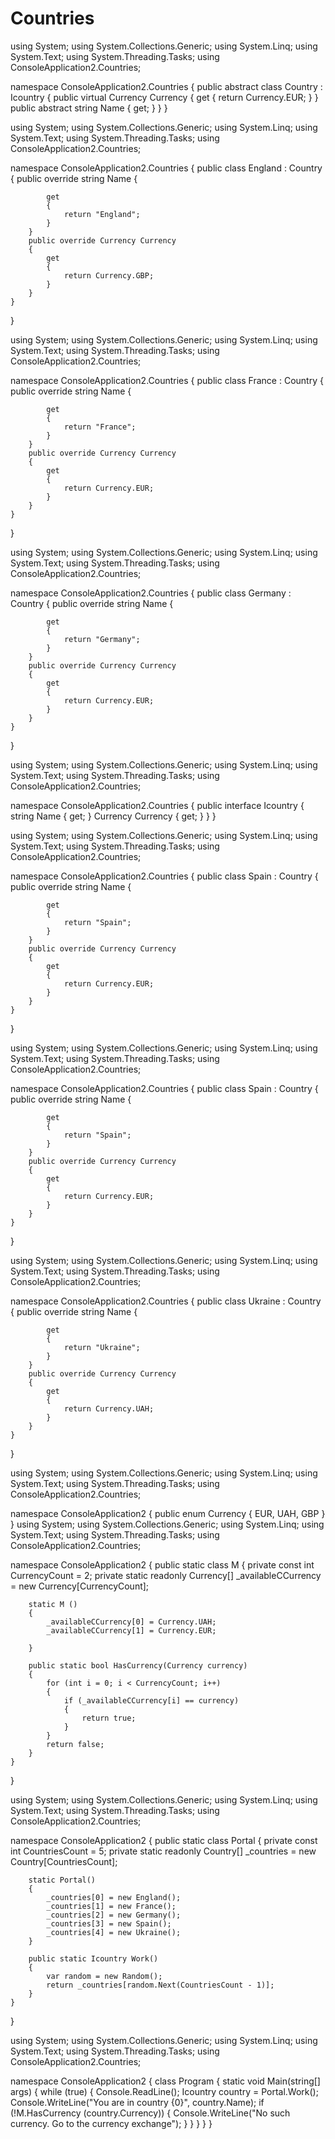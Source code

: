 # Countries

using System;
using System.Collections.Generic;
using System.Linq;
using System.Text;
using System.Threading.Tasks;
using ConsoleApplication2.Countries;

namespace ConsoleApplication2.Countries
{
    public abstract class Country : Icountry
    {
        public virtual Currency Currency { get { return Currency.EUR; } }
        public abstract string Name { get; }
    }
}

using System;
using System.Collections.Generic;
using System.Linq;
using System.Text;
using System.Threading.Tasks;
using ConsoleApplication2.Countries;

namespace ConsoleApplication2.Countries
{
    public class England : Country
    {
        public override string Name
        {

            get
            {
                return "England";
            }
        }
        public override Currency Currency
        {
            get
            {
                return Currency.GBP;
            }
        }
    }
}

using System;
using System.Collections.Generic;
using System.Linq;
using System.Text;
using System.Threading.Tasks;
using ConsoleApplication2.Countries;

namespace ConsoleApplication2.Countries
{
    public class France : Country
    {
        public override string Name
        {

            get
            {
                return "France";
            }
        }
        public override Currency Currency
        {
            get
            {
                return Currency.EUR;
            }
        }
    }
}

using System;
using System.Collections.Generic;
using System.Linq;
using System.Text;
using System.Threading.Tasks;
using ConsoleApplication2.Countries;

namespace ConsoleApplication2.Countries
{
    public class Germany : Country
    {
        public override string Name
        {

            get
            {
                return "Germany";
            }
        }
        public override Currency Currency
        {
            get
            {
                return Currency.EUR;
            }
        }
    }
}

using System;
using System.Collections.Generic;
using System.Linq;
using System.Text;
using System.Threading.Tasks;
using ConsoleApplication2.Countries;

namespace ConsoleApplication2.Countries
{
    public interface Icountry 
    {
        string Name { get; }
        Currency Currency { get; }
    }
}

using System;
using System.Collections.Generic;
using System.Linq;
using System.Text;
using System.Threading.Tasks;
using ConsoleApplication2.Countries;

namespace ConsoleApplication2.Countries
{
    public class Spain : Country
    {
        public override string Name
        {

            get
            {
                return "Spain";
            }
        }
        public override Currency Currency
        {
            get
            {
                return Currency.EUR;
            }
        }
    }
}

using System;
using System.Collections.Generic;
using System.Linq;
using System.Text;
using System.Threading.Tasks;
using ConsoleApplication2.Countries;

namespace ConsoleApplication2.Countries
{
    public class Spain : Country
    {
        public override string Name
        {

            get
            {
                return "Spain";
            }
        }
        public override Currency Currency
        {
            get
            {
                return Currency.EUR;
            }
        }
    }
}

using System;
using System.Collections.Generic;
using System.Linq;
using System.Text;
using System.Threading.Tasks;
using ConsoleApplication2.Countries;

namespace ConsoleApplication2.Countries
{
    public class Ukraine : Country
    {
        public override string Name
        {

            get
            {
                return "Ukraine";
            }       
        }
        public override Currency Currency
        {
            get
            {
                return Currency.UAH;
            }
        }
    }
}

using System;
using System.Collections.Generic;
using System.Linq;
using System.Text;
using System.Threading.Tasks;
using ConsoleApplication2.Countries;

namespace ConsoleApplication2
{
   public enum Currency
    {
        EUR,
        UAH,
        GBP
    }
}
using System;
using System.Collections.Generic;
using System.Linq;
using System.Text;
using System.Threading.Tasks;
using ConsoleApplication2.Countries;

namespace ConsoleApplication2
{
    public static class M
    {
        private const int CurrencyCount = 2; 
        private static readonly Currency[] _availableCCurrency =
                    new Currency[CurrencyCount];

        static M ()
        {
            _availableCCurrency[0] = Currency.UAH;
            _availableCCurrency[1] = Currency.EUR;

        }

        public static bool HasCurrency(Currency currency)
        {
            for (int i = 0; i < CurrencyCount; i++)
            {
                if (_availableCCurrency[i] == currency)
                {
                    return true;
                }
            }
            return false;
        }
    }
}

using System;
using System.Collections.Generic;
using System.Linq;
using System.Text;
using System.Threading.Tasks;
using ConsoleApplication2.Countries;

namespace ConsoleApplication2
{
    public static class Portal
    {
        private const int CountriesCount = 5;
        private static readonly Country[] _countries = new Country[CountriesCount];

        static Portal()
        {
            _countries[0] = new England();
            _countries[1] = new France();
            _countries[2] = new Germany();
            _countries[3] = new Spain();
            _countries[4] = new Ukraine();
        }

        public static Icountry Work()
        {
            var random = new Random();
            return _countries[random.Next(CountriesCount - 1)];
        }
    }
}


using System;
using System.Collections.Generic;
using System.Linq;
using System.Text;
using System.Threading.Tasks;
using ConsoleApplication2.Countries;

namespace ConsoleApplication2
{
    class Program
    {
        static void Main(string[] args)
        {
            while (true)
            {
                Console.ReadLine();
                Icountry country = Portal.Work();
                Console.WriteLine("You are in country {0}", country.Name);
                if (!M.HasCurrency (country.Currency))
                {
                    Console.WriteLine("No such currency. Go to the currency exchange");
                }
            }
        }
    }
}
